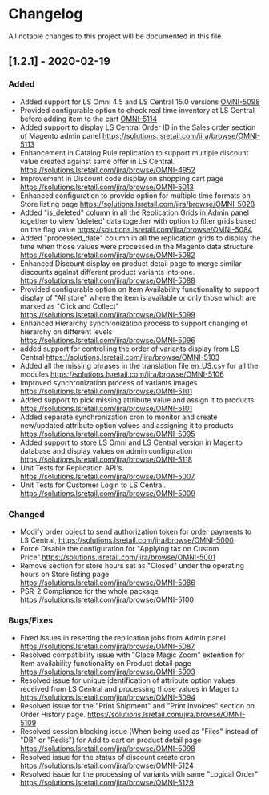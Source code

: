 # Changelog

All notable changes to this project will be documented in this file.

## [1.2.1] - 2020-02-19

### Added

- Added support for LS Omni 4.5 and LS Central 15.0 versions [OMNI-5098](https://solutions.lsretail.com/jira/browse/OMNI-5098)
- Provided configurable option to check real time inventory at LS Central before adding item to the cart [OMNI-5114](https://solutions.lsretail.com/jira/browse/OMNI-5114)
- Added support to display LS Central Order ID in the Sales order section of Magento admin panel https://solutions.lsretail.com/jira/browse/OMNI-5113
- Enhancement in Catalog Rule replication to support multiple discount value created against same offer in LS Central. https://solutions.lsretail.com/jira/browse/OMNI-4952
- Improvement in Discount code display on shopping cart page https://solutions.lsretail.com/jira/browse/OMNI-5013
- Enhanced configuration to provide option for multiple time formats on Store listing page https://solutions.lsretail.com/jira/browse/OMNI-5028
- Added "is_deleted" column in all the Replication Grids in Admin panel together to view 'deleted' data together with option to filter grids based on the flag value https://solutions.lsretail.com/jira/browse/OMNI-5084 
- Added "processed_date" column in all the replication grids to display the time when those values were processed in the Magento data structure https://solutions.lsretail.com/jira/browse/OMNI-5082
- Enhanced Discount display on product detail page to merge similar discounts against different product variants into one. https://solutions.lsretail.com/jira/browse/OMNI-5088
- Provided configurable option on Item Availability functionality to support display of "All store" where the item is available or only those which are marked as "Click and Collect" https://solutions.lsretail.com/jira/browse/OMNI-5099
- Enhanced Hierarchy synchronization process to support changing of hierarchy on different levels https://solutions.lsretail.com/jira/browse/OMNI-5096
- added support for controlling the order of variants display from LS Central https://solutions.lsretail.com/jira/browse/OMNI-5103
- Added all the missing phrases in the translation file en_US.csv for all the modules https://solutions.lsretail.com/jira/browse/OMNI-5106
- Improved synchronization process of variants images https://solutions.lsretail.com/jira/browse/OMNI-5101
- Added support to pick missing attribute value and assign it to products https://solutions.lsretail.com/jira/browse/OMNI-5101
- Added separate synchronization cron to monitor and create new/updated attribute option values and assigning it to products https://solutions.lsretail.com/jira/browse/OMNI-5095
- Added support to store LS Omni and LS Central version in Magento database and display values on admin configuration https://solutions.lsretail.com/jira/browse/OMNI-5118
- Unit Tests for Replication API's. https://solutions.lsretail.com/jira/browse/OMNI-5007
- Unit Tests for Customer Login to LS Central. https://solutions.lsretail.com/jira/browse/OMNI-5009
 
### Changed

- Modify order object to send authorization token for order payments to LS Central, https://solutions.lsretail.com/jira/browse/OMNI-5000
- Force Disable the configuration for "Applying tax on Custom Price".https://solutions.lsretail.com/jira/browse/OMNI-5001
- Remove section for store hours set as "Closed" under the operating hours on Store listing page https://solutions.lsretail.com/jira/browse/OMNI-5086
- PSR-2 Compliance for the whole package https://solutions.lsretail.com/jira/browse/OMNI-5100

### Bugs/Fixes

- Fixed issues in resetting the replication jobs from Admin panel https://solutions.lsretail.com/jira/browse/OMNI-5087
- Resolved compatibility issue with "Glace Magic Zoom" extention for Item availability functionality on Product detail page https://solutions.lsretail.com/jira/browse/OMNI-5093
- Resolved issue for unique identification of attribute option values received from LS Central and processing those values in Magento https://solutions.lsretail.com/jira/browse/OMNI-5094
- Resolved issue for the "Print Shipment" and "Print Invoices" section on Order History page. https://solutions.lsretail.com/jira/browse/OMNI-5109
- Resolved session blocking issue (When being used as "Files" instead of "DB" or "Redis") for Add to cart on product detail page https://solutions.lsretail.com/jira/browse/OMNI-5098
- Resolved issue for the status of discount create cron https://solutions.lsretail.com/jira/browse/OMNI-5124 
- Resolved issue for the processing of variants with same "Logical Order" https://solutions.lsretail.com/jira/browse/OMNI-5129




